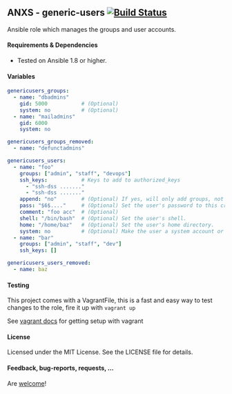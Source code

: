 ## ANXS - generic-users [![Build Status](https://travis-ci.org/ANXS/generic-users.png)](https://travis-ci.org/ANXS/generic-users)

Ansible role which manages the groups and user accounts.


#### Requirements & Dependencies
- Tested on Ansible 1.8 or higher.


#### Variables

```yaml
genericusers_groups:
  - name: "dbadmins"
    gid: 5000           # (Optional)
    system: no          # (Optional)
  - name: "mailadmins"
    gid: 6000
    system: no

genericusers_groups_removed:
  - name: "defunctadmins"

genericusers_users:
  - name: "foo"
    groups: ["admin", "staff", "devops"]
    ssh_keys:           # Keys to add to authorized_keys
      - "ssh-dss ......."
      - "ssh-dss ......."
    append: "no"        # (Optional) If yes, will only add groups, not set them to just the list in groups.
    pass: "$6$...."     # (Optional) Set the user's password to this crypted value.
    comment: "foo acc"  # (Optional)
    shell: "/bin/bash"  # (Optional) Set the user's shell.
    home: "/home/baz"   # (Optional) Set the user's home directory.
    system: no          # (Optional) Make the user a system account or not.
  - name: "bar"
    groups: ["admin", "staff", "dev"]
    ssh_keys: []

genericusers_users_removed:
  - name: baz
```

#### Testing
This project comes with a VagrantFile, this is a fast and easy way to test changes to the role, fire it up with `vagrant up`

See [vagrant docs](https://docs.vagrantup.com/v2/) for getting setup with vagrant

#### License

Licensed under the MIT License. See the LICENSE file for details.


#### Feedback, bug-reports, requests, ...

Are [welcome](https://github.com/ANXS/generic-users/issues)!
